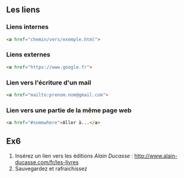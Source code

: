 Les liens
---

### Liens internes

```html
<a href="chemin/vers/exemple.html">
```

### Liens externes

```html
<a href="https://www.google.fr">
```

### Lien vers l'écriture d'un mail

```html
<a href="mailto:prenom.nom@gmail.com">
```

### Lien vers une partie de la même page web

```html
<a href="#somewhere">Aller à...</a>
```

Ex6
---

1. Insérez un lien vers les éditions *Alain Ducasse* : http://www.alain-ducasse.com/fr/les-livres
2. Sauvegardez et rafraichissez

